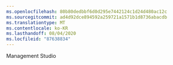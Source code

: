 ```yaml
---
ms.openlocfilehash: 80b80dedbbf6d0d295e7442124c1d24d480ac12c
ms.sourcegitcommit: ad4d92dce894592a259721a1571b1d8736abacdb
ms.translationtype: MT
ms.contentlocale: ko-KR
ms.lasthandoff: 08/04/2020
ms.locfileid: "87638834"
---
```

 Management Studio
